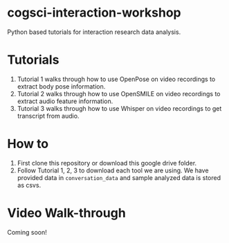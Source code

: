 # cogsci-interaction-workshop
Python based tutorials for interaction research data analysis.


# Tutorials

1. Tutorial 1 walks through how to use OpenPose on video recordings to extract body pose information.
2. Tutorial 2 walks through how to use OpenSMILE on video recordings to extract audio feature information.
3. Tutorial 3 walks through how to use Whisper on video recordings to get transcript from audio.


# How to

1. First clone this repository or download this google drive folder.
2. Follow Tutorial 1, 2, 3 to download each tool we are using. We have provided data in `conversation_data` and sample analyzed data is stored as csvs.

# Video Walk-through

Coming soon!


